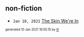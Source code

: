 ## non-fiction


* <code>Jan 10, 2021</code> [The Skin We're In](2021-01-10T16-54-31-the-skin-we're-in.md)

<sup><sub>generated 10 Jan 2021 16:55:15 by <a href='https://github.com/senorprogrammer/til'>til</a></sub></sup>
